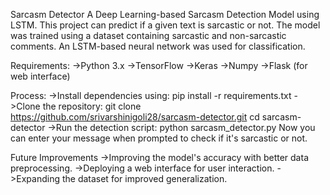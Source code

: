 Sarcasm Detector
A Deep Learning-based Sarcasm Detection Model using LSTM. This project can predict if a given text is sarcastic or not.
The model was trained using a dataset containing sarcastic and non-sarcastic comments.
An LSTM-based neural network was used for classification.

Requirements:
->Python 3.x
->TensorFlow
->Keras
->Numpy
->Flask (for web interface)

Process:
->Install dependencies using:
  pip install -r requirements.txt
->Clone the repository:
  git clone https://github.com/srivarshinigoli28/sarcasm-detector.git
  cd sarcasm-detector
->Run the detection script:
  python sarcasm_detector.py
Now you can enter your message when prompted to check if it's sarcastic or not.

Future Improvements
->Improving the model's accuracy with better data preprocessing.
->Deploying a web interface for user interaction.
->Expanding the dataset for improved generalization.

